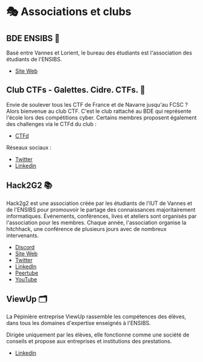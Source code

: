 # 🎭 Associations et clubs

## BDE ENSIBS 🙌‍

Basé entre Vannes et Lorient, le bureau des étudiants est l'association des étudiants de l'ENSIBS.

- [Site Web](https://bde-ensibs.fr/)

## Club CTFs - Galettes. Cidre. CTFs. 🚩

Envie de soulever tous les CTF de France et de Navarre jusqu'au FCSC ? Alors bienvenue au club CTF.
C'est le club rattaché au BDE qui représente l'école lors des compétitions cyber. Certains membres proposent également des challenges via le CTFd du club :

- [CTFd](https://ctfd.gcc-ensibs.fr/)

Réseaux sociaux :

- [Twitter](https://twitter.com/gcc_ensibs)
- [Linkedin](https://www.linkedin.com/company/gcc-ensibs/)

## Hack2G2 📚

Hack2g2 est une association créée par les étudiants de l'IUT de Vannes et de l'ENSIBS pour promouvoir le partage des connaissances majoritairement informatiques. Événements, conférences, lives et ateliers sont organisés par l'association pour les membres. Chaque année, l'association organise la hitchhack, une conférence de plusieurs jours avec de nombreux intervenants.

- [Discord](https://discord.gg/RSJJqE48Jw)
- [Site Web](https://hack2g2.fr/)
- [Twitter](https://twitter.com/Hack2G2)
- [LinkedIn](https://www.linkedin.com/company/hack2g2/)
- [Peertube](https://videos.hack2g2.fr/)
- [YouTube](https://www.youtube.com/c/Hack2G2)

## ViewUp 🗂️

La Pépinière entreprise ViewUp rassemble les compétences des élèves, dans tous les domaines d'expertise enseignés à l'ENSIBS.

Dirigée uniquement par les élèves, elle fonctionne comme une société de conseils et propose aux entreprises et institutions des prestations.

- [Linkedin](https://fr.linkedin.com/in/view-up-23378a113)
